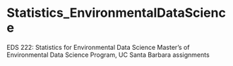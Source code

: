 # Statistics_EnvironmentalDataScience
EDS 222: Statistics for Environmental Data Science Master’s of Environmental Data Science Program, UC Santa Barbara assignments
